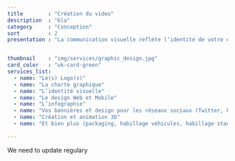 ```yaml
---
title        : "Création du video"
description  : "bla"
category     : "Conception"
sort         : 2
presentation : "La communication visuelle reflète l’identité de votre entreprise. LuxComBourg donnera une dimension graphique à votre marque et à vos services."


thumbnail    : "img/services/graphic_design.jpg"
card_color   : "uk-card-green"
services_list:
  - name: "Le(s) Logo(s)"
  - name: "La charte graphique"
  - name: "L’identité visuelle"
  - name: "Le design Web et Mobile"
  - name: "L’infographie"
  - name: "Vos bannières et design pour les réseaux sociaux (Twitter, Facebook, snapchat…)"
  - name: "Création et animation 3D"
  - name: "Et bien plus (packaging, habillage véhicules, habillage stand …)"
    
---
```


We need to update regulary
